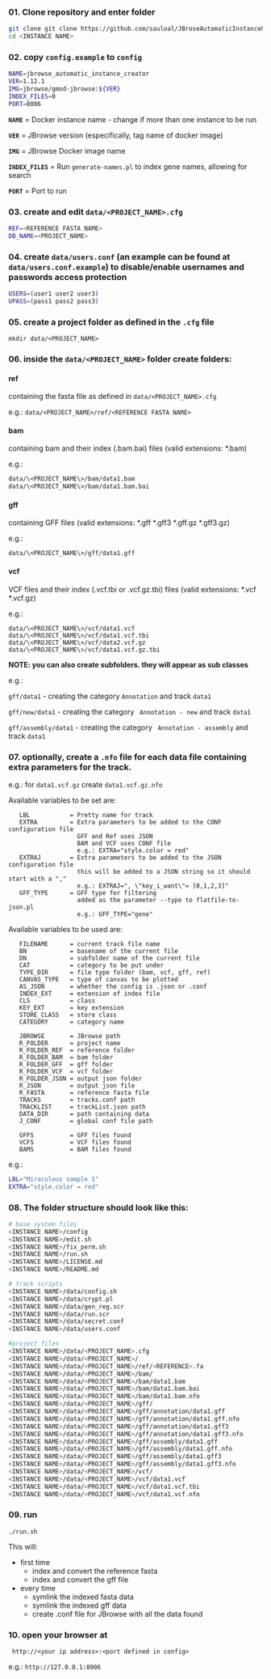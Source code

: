 ### 01. Clone repository and enter folder

 ```bash
git clone git clone https://github.com/sauloal/JBroseAutomaticInstanceCreator.git <INSTANCE NAME>
cd <INSTANCE NAME>
 ```

### 02. copy ```config.example``` to ```config```
 ```bash
NAME=jbrowse_automatic_instance_creator
VER=1.12.1
IMG=jbrowse/gmod-jbrowse:${VER}
INDEX_FILES=0
PORT=8006
```

**```NAME```**        = Docker instance name - change if more than one instance to be run

**```VER```**         = JBrowse version (especifically, tag name of docker image)

**```IMG```**         = JBrowse Docker image name

**```INDEX_FILES```** = Run ```generate-names.pl``` to index gene names, allowing for search

**```PORT```**        = Port to run

### 03. create and edit ```data/<PROJECT_NAME>.cfg```

 ```bash
REF=<REFERENCE FASTA NAME>
DB_NAME=<PROJECT_NAME>
```

### 04. create ```data/users.conf``` (an example can be found at ```data/users.conf.example```) to disable/enable usernames and passwords access protection

 ``` bash
USERS=(user1 user2 user3)
UPASS=(pass1 pass2 pass3)
```

### 05. create a project folder as defined in the ```.cfg``` file

 ```mkdir data/<PROJECT_NAME>```

### 06. inside the ```data/<PROJECT_NAME>``` folder create folders:

#### ref
 containing the fasta file as defined in ```data/<PROJECT_NAME>.cfg```

  e.g.: ```data/<PROJECT_NAME>/ref/<REFERENCE FASTA NAME>```

#### bam
 containing bam and their index (.bam.bai) files (valid extensions: *.bam)

  e.g.: 
 ```bash
data/\<PROJECT_NAME\>/bam/data1.bam
data/\<PROJECT_NAME\>/bam/data1.bam.bai
 ```

#### gff
 containing GFF files (valid extensions: *.gff *.gff3 *.gff.gz *.gff3.gz)

  e.g.: 
 ```
data/\<PROJECT_NAME\>/gff/data1.gff
```

#### vcf
 VCF files and their index (.vcf.tbi or .vcf.gz.tbi) files (valid extensions: *.vcf  *.vcf.gz)

  e.g.:
 ```
data/\<PROJECT_NAME\>/vcf/data1.vcf
data/\<PROJECT_NAME\>/vcf/data1.vcf.tbi
data/\<PROJECT_NAME\>/vcf/data2.vcf.gz
data/\<PROJECT_NAME\>/vcf/data1.vcf.gz.tbi
```

  **NOTE: you can also create subfolders. they will appear as sub classes**
  
  e.g.: 
  
  ``` gff/data1 ``` - creating the category ``` Annotation ``` and track ``` data1 ```


  ``` gff/new/data1 ``` - creating the category ``` Annotation - new``` and track ``` data1 ```


  ``` gff/assembly/data1 ``` - creating the category ``` Annotation - assembly``` and track ``` data1 ```


### 07. optionally, create a ```.nfo``` file for each data file containing extra parameters for the track.

  e.g.: for ```data1.vcf.gz``` create ```data1.vcf.gz.nfo```

  Available variables to be set are:
  
 ```
    LBL           = Pretty name for track
    EXTRA         = Extra parameters to be added to the CONF configuration file
                    GFF and Ref uses JSON
                    BAM and VCF uses CONF file
                    e.g.: EXTRA="style.color = red"
    EXTRAJ        = Extra parameters to be added to the JSON configuration file
                    this will be added to a JSON string so it should start with a ","
                    e.g.: EXTRAJ=", \"key_i_want\"= [0,1,2,3]"
    GFF_TYPE      = GFF type for filtering
                    added as the parameter --type to flatfile-to-json.pl 
                    e.g.: GFF_TYPE="gene"
```

  Available variables to be used are:
 ```
    FILENAME      = current track file name
    BN            = basename of the current file
    DN            = subfolder name of the current file
    CAT           = category to be put under
    TYPE_DIR      = file type folder (bam, vcf, gff, ref)
    CANVAS_TYPE   = type of canvas to be plotted
    AS_JSON       = whether the config is .json or .conf
    INDEX_EXT     = extension of index file
    CLS           = class
    KEY_EXT       = key extension
    STORE_CLASS   = store class
    CATEGORY      = category name

    JBROWSE       = JBrowse path
    R_FOLDER      = project name
    R_FOLDER_REF  = reference folder
    R_FOLDER_BAM  = bam folder
    R_FOLDER_GFF  = gff folder
    R_FOLDER_VCF  = vcf folder
    R_FOLDER_JSON = output json folder
    R_JSON        = output json file
    R_FASTA       = reference fasta file
    TRACKS        = tracks.conf path
    TRACKLIST     = trackList.json path
    DATA_DIR      = path containing data
    J_CONF        = global conf file path

    GFFS          = GFF files found
    VCFS          = VCF files found
    BAMS          = BAM files found
 ```

  e.g.:
 ```bash
LBL="Miraculous sample 1"
EXTRA="style.color = red"
```


### 08. The folder structure should look like this:
 ```bash
# base system files
<INSTANCE NAME>/config
<INSTANCE NAME>/edit.sh
<INSTANCE NAME>/fix_perm.sh
<INSTANCE NAME>/run.sh
<INSTANCE NAME>/LICENSE.md
<INSTANCE NAME>/README.md

# track scripts
<INSTANCE NAME>/data/config.sh
<INSTANCE NAME>/data/crypt.pl
<INSTANCE NAME>/data/gen_reg.scr
<INSTANCE NAME>/data/run.scr
<INSTANCE NAME>/data/secret.conf
<INSTANCE NAME>/data/users.conf

#project files
<INSTANCE NAME>/data/<PROJECT_NAME>.cfg
<INSTANCE NAME>/data/<PROJECT_NAME>/
<INSTANCE NAME>/data/<PROJECT_NAME>/ref/<REFERENCE>.fa
<INSTANCE NAME>/data/<PROJECT_NAME>/bam/
<INSTANCE NAME>/data/<PROJECT_NAME>/bam/data1.bam
<INSTANCE NAME>/data/<PROJECT_NAME>/bam/data1.bam.bai
<INSTANCE NAME>/data/<PROJECT_NAME>/bam/data1.bam.nfo
<INSTANCE NAME>/data/<PROJECT_NAME>/gff/
<INSTANCE NAME>/data/<PROJECT_NAME>/gff/annotation/data1.gff
<INSTANCE NAME>/data/<PROJECT_NAME>/gff/annotation/data1.gff.nfo
<INSTANCE NAME>/data/<PROJECT_NAME>/gff/annotation/data1.gff3
<INSTANCE NAME>/data/<PROJECT_NAME>/gff/annotation/data1.gff3.nfo
<INSTANCE NAME>/data/<PROJECT_NAME>/gff/assembly/data1.gff
<INSTANCE NAME>/data/<PROJECT_NAME>/gff/assembly/data1.gff.nfo
<INSTANCE NAME>/data/<PROJECT_NAME>/gff/assembly/data1.gff3
<INSTANCE NAME>/data/<PROJECT_NAME>/gff/assembly/data1.gff3.nfo
<INSTANCE NAME>/data/<PROJECT_NAME>/vcf/
<INSTANCE NAME>/data/<PROJECT_NAME>/vcf/data1.vcf
<INSTANCE NAME>/data/<PROJECT_NAME>/vcf/data1.vcf.tbi
<INSTANCE NAME>/data/<PROJECT_NAME>/vcf/data1.vcf.nfo
```


### 09. run
 ``` ./run.sh ```

This will:
* first time
  * index and convert the reference fasta
  * index and convert the gff file
* every time
  * symlink the indexed fasta data
  * symlink the indexed gff data
  * create .conf file for JBrowse with all the data found


### 10. open your browser at
 ``` http://<your ip address>:<port defined in config>```

 e.g.: ```http://127.0.0.1:8006```
